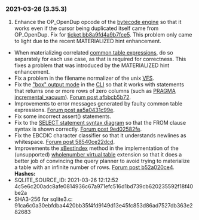 ### 2021\-03\-26 (3\.35\.3\)

1. Enhance the OP\_OpenDup opcode of the [bytecode engine](opcode.html) so that it works even if the
 cursor being duplicated itself came from OP\_OpenDup. Fix for
 [ticket bb8a9fd4a9b7fce5](https://www.sqlite.org/src/info/bb8a9fd4a9b7fce5).
 This problem only came to light due to the recent MATERIALIZED hint enhancement.
- When materializing correlated [common table expressions](lang_with.html), do so separately for each
 use case, as that is required for correctness. This fixes a problem that was
 introduced by the MATERIALIZED hint enhancement.
- Fix a problem in the filename normalizer of the unix [VFS](vfs.html).
- Fix the ["box" output mode](cli.html#dotmode) in the [CLI](cli.html) so that it works with statements that
 returns one or more rows of zero columns (such as [PRAGMA incremental\_vacuum](pragma.html#pragma_incremental_vacuum)).
 [Forum post afbbcb5b72](https://sqlite.org/forum/forumpost/afbbcb5b72).
- Improvements to error messages generated by faulty common table expressions.
 [Forum post aa5a0431c99e](https://sqlite.org/forum/forumpost/aa5a0431c99e631).
- Fix some incorrect assert() statements.
- Fix to the [SELECT statement syntax diagram](syntax/select-stmt.html) so that the FROM clause
 syntax is shown correctly.
 [Forum post 9ed02582fe](https://sqlite.org/forum/forumpost/9ed02582fe).
- Fix the EBCDIC character classifier so that it understands newlines as whitespace.
 [Forum post 58540ce22dcd](https://sqlite.org/forum/forumpost/58540ce22dcd5fdcd).
- Improvements the [xBestIndex](vtab.html#xbestindex) method in the implementation of the
 (unsupported) [wholenumber virtual table](https://sqlite.org/src/file/ext/misc/wholenumber.c)
 extension so that it does a better job of convincing the query planner to
 avoid trying to materialize a table with an infinite number of rows.
 [Forum post b52a020ce4](https://sqlite.org/forum/forumpost/b52a020ce4).
**Hashes:**
- SQLITE\_SOURCE\_ID: 2021\-03\-26 12:12:52 4c5e6c200adc8afe0814936c67a971efc516d1bd739cb620235592f18f40be2a
- SHA3\-256 for sqlite3\.c: 91ca6c0a30ebfdba4420bb35f4fd9149d13e45fc853d86ad7527db363e282683





